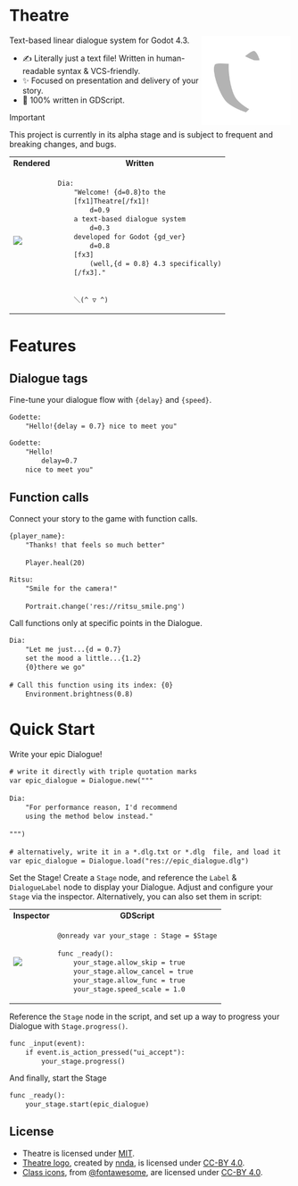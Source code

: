 # Theatre

<img src="/addons/Theatre/assets/icons/Theatre.svg" height="160" align="right">

Text-based linear dialogue system for Godot 4.3.
- ✍️ Literally just a text file! Written in human-readable syntax & VCS-friendly.
- ✨ Focused on presentation and delivery of your story.
- 📝 100% written in GDScript.

> [!IMPORTANT]
> This project is currently in its alpha stage and is subject to frequent and breaking changes, and bugs.

<table align="center">
<tr align="center">
<td>
    <b> Rendered </b>
</td>
<td>
    <b> Written </b>
</td>
</tr>
<tr>
<td>

<img src="https://github.com/nndda/Theatre/assets/96333146/58d7c400-9aac-4ba3-971c-57d7b28cb7e3" width="364">

</td>
<td>
    
```
Dia:
    "Welcome! {d=0.8}to the
    [fx1]Theatre[/fx1]!
        d=0.9
    a text-based dialogue system
        d=0.3
    developed for Godot {gd_ver}
        d=0.8
    [fx3]
        (well,{d = 0.8} 4.3 specifically)
    [/fx3]."


    ＼(^ ▽ ^)
```

</td>
</tr>
</table>

# Features

## Dialogue tags

Fine-tune your dialogue flow with `{delay}` and `{speed}`.
```
Godette:
    "Hello!{delay = 0.7} nice to meet you"
```
```
Godette:
    "Hello!
        delay=0.7
    nice to meet you"
```

## Function calls

Connect your story to the game with function calls.
```
{player_name}:
    "Thanks! that feels so much better"

    Player.heal(20)
```
```
Ritsu:
    "Smile for the camera!"

    Portrait.change('res://ritsu_smile.png')
```

Call functions only at specific points in the Dialogue.
```
Dia:
    "Let me just...{d = 0.7}
    set the mood a little...{1.2}
    {0}there we go"

# Call this function using its index: {0}
    Environment.brightness(0.8)
```

# Quick Start

Write your epic Dialogue!
```gdscript
# write it directly with triple quotation marks
var epic_dialogue = Dialogue.new("""

Dia:
    "For performance reason, I'd recommend
    using the method below instead."

""")

# alternatively, write it in a *.dlg.txt or *.dlg  file, and load it
var epic_dialogue = Dialogue.load("res://epic_dialogue.dlg")
```

Set the Stage! Create a `Stage` node, and reference the `Label` & `DialogueLabel` node to display your Dialogue. Adjust and configure your `Stage` via the inspector. Alternatively, you can also set them in script:

<table align="center">
<tr align="center">
<td>
    <b> Inspector </b>
</td>
<td>
    <b> GDScript </b>
</td>
</tr>

<tr>
<td>

<img src="https://github.com/nndda/Theatre/assets/96333146/69d7b946-2444-4247-8cdf-394332466c99" width="260">

</td>
<td>

```gdscript
@onready var your_stage : Stage = $Stage

func _ready():
    your_stage.allow_skip = true
    your_stage.allow_cancel = true
    your_stage.allow_func = true
    your_stage.speed_scale = 1.0
```

</td>
</tr>

</table>

Reference the `Stage` node in the script, and set up a way to progress your Dialogue with `Stage.progress()`.

```gdscript
func _input(event):
    if event.is_action_pressed("ui_accept"):
        your_stage.progress()
```

And finally, start the Stage

```gdscript
func _ready():
    your_stage.start(epic_dialogue)
```

## License

- Theatre is licensed under [MIT](LICENSE).
- [Theatre logo](/addons/Theatre/assets/icons/Theatre.svg), created by [nnda](https://github.com/nndda), is licensed under [CC-BY 4.0](https://creativecommons.org/licenses/by/4.0/).
- [Class icons](addons/Theatre/assets/icons/classes), from [@fontawesome](https://fontawesome.com), are licensed under [CC-BY 4.0](https://creativecommons.org/licenses/by/4.0/).
